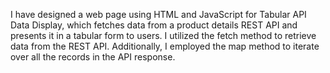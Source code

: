 
I have designed a web page using HTML and JavaScript for Tabular API Data Display, which fetches data from a product details REST API and presents it in a tabular form to users. I utilized the fetch method to retrieve data from the REST API. Additionally, I employed the map method to iterate over all the records in the API response.
